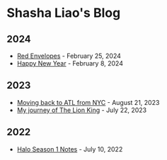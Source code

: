 # Shasha Liao's Blog

## 2024
- [Red Envelopes](my_blog/posts/post_2024/post_20240225/post_20240225.md) - February 25, 2024
- [Happy New Year](my_blog/posts/post_2024/post_20240208/post_20240208.md/) - February 8, 2024

## 2023
- [Moving back to ATL from NYC](my_blog/posts/post_2023/post_20230821/Back_to_ATL_from_NYC.md) - August 21, 2023
- [My journey of The Lion King](my_blog/posts/post_2023/post_20230722/The_Lion_King.md) - July 22, 2023

## 2022
- [Halo Season 1 Notes](my_blog/posts/post_2022/post_20220710/Halo_Notes.md) - July 10, 2022